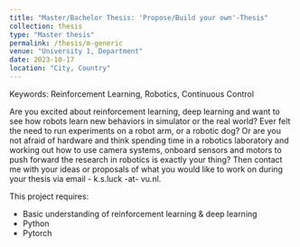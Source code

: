 ```yaml
---
title: "Master/Bachelor Thesis: 'Propose/Build your own'-Thesis"
collection: thesis
type: "Master thesis"
permalink: /thesis/m-generic
venue: "University 1, Department"
date: 2023-10-17
location: "City, Country"
---
```

Keywords: Reinforcement Learning, Robotics, Continuous Control

 Are you excited about reinforcement learning, deep learning and want to see how robots learn new behaviors in simulator or the real world? Ever felt the need to run experiments on a robot arm, or a robotic dog? Or are you not afraid of hardware and think spending time in a robotics laboratory and working out how to use camera systems, onboard sensors and motors to push forward the research in robotics is exactly your thing? Then contact me with your ideas or proposals of what you would like to work on during your thesis via email - k.s.luck -at- vu.nl.

This project requires:
 - Basic understanding of reinforcement learning & deep learning
 - Python
 - Pytorch
